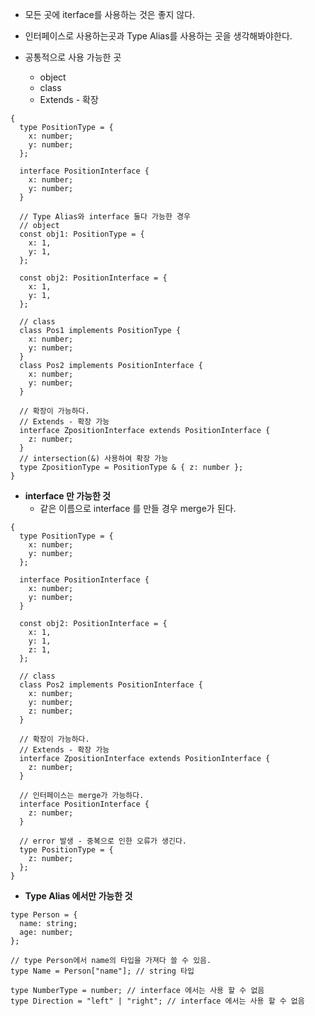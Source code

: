 - 모든 곳에 iterface를 사용하는 것은 좋지 않다.
- 인터페이스로 사용하는곳과 Type Alias를 사용하는 곳을 생각해봐야한다.

- 공통적으로 사용 가능한 곳
  - object
  - class
  - Extends - 확장

```tsx
{
  type PositionType = {
    x: number;
    y: number;
  };

  interface PositionInterface {
    x: number;
    y: number;
  }

  // Type Alias와 interface 둘다 가능한 경우
  // object
  const obj1: PositionType = {
    x: 1,
    y: 1,
  };

  const obj2: PositionInterface = {
    x: 1,
    y: 1,
  };

  // class
  class Pos1 implements PositionType {
    x: number;
    y: number;
  }
  class Pos2 implements PositionInterface {
    x: number;
    y: number;
  }

  // 확장이 가능하다.
  // Extends - 확장 가능
  interface ZpositionInterface extends PositionInterface {
    z: number;
  }
  // intersection(&) 사용하여 확장 가능
  type ZpositionType = PositionType & { z: number };
}
```

- **interface 만 가능한 것**
  - 같은 이름으로 interface 를 만들 경우 merge가 된다.

```tsx
{
  type PositionType = {
    x: number;
    y: number;
  };

  interface PositionInterface {
    x: number;
    y: number;
  }

  const obj2: PositionInterface = {
    x: 1,
    y: 1,
    z: 1,
  };

  // class
  class Pos2 implements PositionInterface {
    x: number;
    y: number;
    z: number;
  }

  // 확장이 가능하다.
  // Extends - 확장 가능
  interface ZpositionInterface extends PositionInterface {
    z: number;
  }

  // 인터페이스는 merge가 가능하다.
  interface PositionInterface {
    z: number;
  }

  // error 발생 - 중복으로 인한 오류가 생긴다.
  type PositionType = {
    z: number;
  };
}
```

- **Type Alias 에서만 가능한 것**

```tsx
type Person = {
  name: string;
  age: number;
};

// type Person에서 name의 타입을 가져다 쓸 수 있음.
type Name = Person["name"]; // string 타입

type NumberType = number; // interface 에서는 사용 할 수 없음
type Direction = "left" | "right"; // interface 에서는 사용 할 수 없음
```
